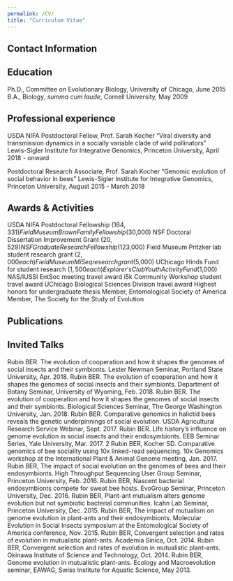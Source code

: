 ```yaml
---
permalink: /CV/
title: "Curriculum Vitae"
---
```


## Contact Information

## Education
Ph.D., Committee on Evolutionary Biology, University of Chicago, June 2015  
B.A., Biology, *summa cum laude*, Cornell University, May 2009

## Professional experience
USDA NIFA Postdoctoral Fellow, Prof. Sarah Kocher
“Viral diversity and transmission dynamics in a socially variable clade of wild pollinators” Lewis-Sigler Institute for Integrative Genomics, Princeton University, April 2018 - onward

Postdoctoral Research Associate, Prof. Sarah Kocher 
“Genomic evolution of social behavior in bees” Lewis-Sigler Institute for Integrative Genomics, Princeton University, August 2015 - March 2018

## Awards & Activities
USDA NIFA Postdoctoral Fellowship ($164,331)
Field Museum Brown Family Fellowship ($30,000)
NSF Doctoral Dissertation Improvement Grant ($20,529)
NSF Graduate Research Fellowship ($123,000)
Field Museum Pritzker lab student research grant ($2,000 each) Field Museum MiSeq research grant ($5,000)
UChicago Hinds Fund for student research ($1,500 each) Explorer’s Club Youth Activity Fund ($1,000)
NAS/IUSSI EntSoc meeting travel award
i5k Community Workshop student travel award
UChicago Biological Sciences Division travel award
Highest honors for undergraduate thesis
Member, Entomological Society of America
Member, The Society for the Study of Evolution

## Publications 

## Invited Talks
Rubin BER. The evolution of cooperation and how it shapes the genomes of social insects and their symbionts. Lester Newman Seminar, Portland State University, Apr. 2018.
Rubin BER. The evolution of cooperation and how it shapes the genomes of social insects and their symbionts. Department of Botany Seminar, University of Wyoming, Feb. 2018.
Rubin BER. The evolution of cooperation and how it shapes the genomes of social insects and their symbionts. Biological Sciences Seminar, The George Washington University, Jan. 2018.
Rubin BER. Comparative genomics in halictid bees reveals the genetic underpinnings of social evolution. USDA Agricultural Research Service Webinar, Sept. 2017.
Rubin BER. Life history’s influence on genome evolution in social insects and their endosymbionts. EEB Seminar Series, Yale University, Mar. 2017.
 2
Rubin BER, Kocher SD. Comparative genomics of bee sociality using 10x linked-read sequencing. 10x Genomics workshop at the International Plant & Animal Genome meeting, Jan. 2017.
Rubin BER, The impact of social evolution on the genomes of bees and their endosymbionts. High Throughput Sequencing User Group Seminar, Princeton University, Feb. 2016.
Rubin BER, Nascent bacterial endosymbionts compete for sweat bee hosts. EvoGroup Seminar, Princeton University, Dec. 2016.
Rubin BER, Plant-ant mutualism alters genome evolution but not symbiotic bacterial communities. Icahn Lab Seminar, Princeton University, Dec. 2015.
Rubin BER, The impact of mutualism on genome evolution in plant-ants and their endosymbionts. Molecular Evolution in Social Insects symposium at the Entomological Society of America conference, Nov. 2015.
Rubin BER, Convergent selection and rates of evolution in mutualistic plant-ants. Academia Sinica, Oct. 2014.
Rubin BER, Convergent selection and rates of evolution in mutualistic plant-ants. Okinawa Institute of Science and Technology, Oct. 2014.
Rubin BER, Genome evolution in mutualistic plant-ants. Ecology and Macroevolution seminar, EAWAG, Swiss Institute for Aquatic Science, May 2013.
